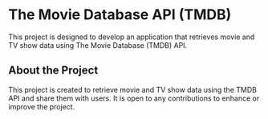 # The Movie Database API (TMDB)

This project is designed to develop an application that retrieves movie and TV show data using The Movie Database (TMDB) API.

## About the Project

This project is created to retrieve movie and TV show data using the TMDB API and share them with users. It is open to any contributions to enhance or improve the project.

